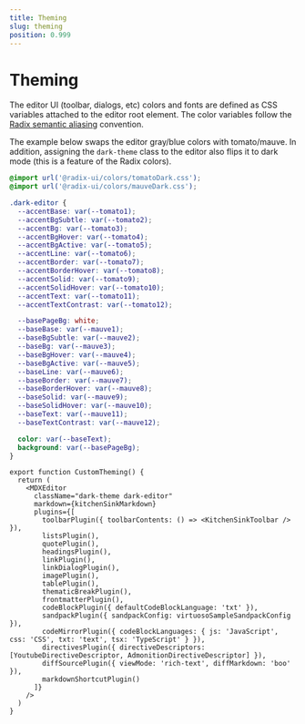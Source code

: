 ```yaml
---
title: Theming
slug: theming
position: 0.999
---
```


# Theming

The editor UI (toolbar, dialogs, etc) colors and fonts are defined as CSS variables attached to the editor root element.
The color variables follow the [Radix semantic aliasing](https://www.radix-ui.com/colors/docs/overview/aliasing#semantic-aliases) convention.

The example below swaps the editor gray/blue colors with tomato/mauve. In addition, assigning the `dark-theme` class to the editor also flips it to dark mode (this is a feature of the Radix colors). 

```css
@import url('@radix-ui/colors/tomatoDark.css');
@import url('@radix-ui/colors/mauveDark.css');

.dark-editor {
  --accentBase: var(--tomato1);
  --accentBgSubtle: var(--tomato2);
  --accentBg: var(--tomato3);
  --accentBgHover: var(--tomato4);
  --accentBgActive: var(--tomato5);
  --accentLine: var(--tomato6);
  --accentBorder: var(--tomato7);
  --accentBorderHover: var(--tomato8);
  --accentSolid: var(--tomato9);
  --accentSolidHover: var(--tomato10);
  --accentText: var(--tomato11);
  --accentTextContrast: var(--tomato12);

  --basePageBg: white;
  --baseBase: var(--mauve1);
  --baseBgSubtle: var(--mauve2);
  --baseBg: var(--mauve3);
  --baseBgHover: var(--mauve4);
  --baseBgActive: var(--mauve5);
  --baseLine: var(--mauve6);
  --baseBorder: var(--mauve7);
  --baseBorderHover: var(--mauve8);
  --baseSolid: var(--mauve9);
  --baseSolidHover: var(--mauve10);
  --baseText: var(--mauve11);
  --baseTextContrast: var(--mauve12);

  color: var(--baseText);
  background: var(--basePageBg);
}
```

```tsx
export function CustomTheming() {
  return (
    <MDXEditor 
      className="dark-theme dark-editor" 
      markdown={kitchenSinkMarkdown} 
      plugins={[
        toolbarPlugin({ toolbarContents: () => <KitchenSinkToolbar /> }),
        listsPlugin(),
        quotePlugin(),
        headingsPlugin(),
        linkPlugin(),
        linkDialogPlugin(),
        imagePlugin(),
        tablePlugin(),
        thematicBreakPlugin(),
        frontmatterPlugin(),
        codeBlockPlugin({ defaultCodeBlockLanguage: 'txt' }),
        sandpackPlugin({ sandpackConfig: virtuosoSampleSandpackConfig }),
        codeMirrorPlugin({ codeBlockLanguages: { js: 'JavaScript', css: 'CSS', txt: 'text', tsx: 'TypeScript' } }),
        directivesPlugin({ directiveDescriptors: [YoutubeDirectiveDescriptor, AdmonitionDirectiveDescriptor] }),
        diffSourcePlugin({ viewMode: 'rich-text', diffMarkdown: 'boo' }),
        markdownShortcutPlugin()
      ]} 
    />
  )
}
```
